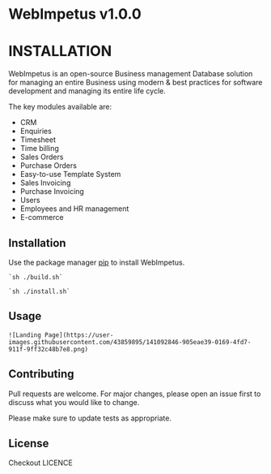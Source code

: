 # WebImpetus v1.0.0
# INSTALLATION

WebImpetus is an open-source Business management Database solution for managing an entire Business using modern & best practices for software development and managing its entire life cycle.

The key modules available are:

- CRM
- Enquiries
- Timesheet
- Time billing
- Sales Orders
- Purchase Orders
- Easy-to-use Template System
- Sales Invoicing
- Purchase Invoicing
- Users
- Employees and HR management
- E-commerce

## Installation

Use the package manager [pip](https://webimpetus.io/en/stable/) to install WebImpetus.

```shell or bash
`sh ./build.sh`
```

```shell or bash
`sh ./install.sh`
```

## Usage

```localhost:{set port number}
![Landing Page](https://user-images.githubusercontent.com/43859895/141092846-905eae39-0169-4fd7-911f-9ff32c48b7e8.png)

```

## Contributing

Pull requests are welcome. For major changes, please open an issue first
to discuss what you would like to change.

Please make sure to update tests as appropriate.

## License

Checkout LICENCE